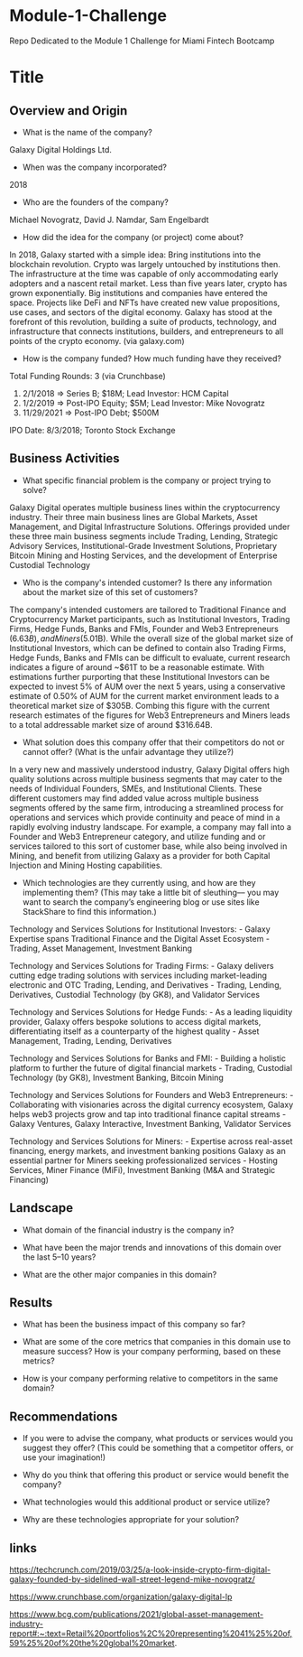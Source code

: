# Module-1-Challenge
Repo Dedicated to the Module 1 Challenge for Miami Fintech Bootcamp

# Title

## Overview and Origin

* What is the name of the company?

Galaxy Digital Holdings Ltd. 

* When was the company incorporated?

2018

* Who are the founders of the company?

Michael Novogratz, David J. Namdar, Sam Engelbardt

* How did the idea for the company (or project) come about?

In 2018, Galaxy started with a simple idea: Bring institutions into the blockchain revolution. Crypto was largely untouched by institutions then. The infrastructure at the time was capable of only accommodating early adopters and a nascent retail market. Less than five years later, crypto has grown exponentially. Big institutions and companies have entered the space. Projects like DeFi and NFTs have created new value propositions, use cases, and sectors of the digital economy. Galaxy has stood at the forefront of this revolution, building a suite of products, technology, and infrastructure that connects institutions, builders, and entrepreneurs to all points of the crypto economy. (via galaxy.com)

* How is the company funded? How much funding have they received?

Total Funding Rounds: 3 (via Crunchbase)
1. 2/1/2018 => Series B; $18M; Lead Investor: HCM Capital
2. 1/2/2019 => Post-IPO Equity; $5M; Lead Investor: Mike Novogratz
3. 11/29/2021 => Post-IPO Debt; $500M

IPO Date: 8/3/2018; Toronto Stock Exchange

## Business Activities

* What specific financial problem is the company or project trying to solve?

Galaxy Digital operates multiple business lines within the cryptocurrency industry. Their three main business lines are Global Markets, Asset Management, and Digital Infrastructure Solutions. Offerings provided under these three main business segments include Trading, Lending, Strategic Advisory Services, Institutional-Grade Investment Solutions, Proprietary Bitcoin Mining and Hosting Services, and the development of Enterprise Custodial Technology   


* Who is the company's intended customer?  Is there any information about the market size of this set of customers?

The company's intended customers are tailored to Traditional Finance and Cryptocurrency Market participants, such as Institutional Investors, Trading Firms, Hedge Funds, Banks and FMIs, Founder and Web3 Entrepreneurs ($6.63B), and Miners ($5.01B). While the overall size of the global market size of Institutional Investors, which can be defined to contain also Trading Firms, Hedge Funds, Banks and FMIs can be difficult to evaluate, current research indicates a figure of around ~$61T to be a reasonable estimate. With estimations further purporting that these Institutional Investors can be expected to invest 5% of AUM over the next 5 years, using a conservative estimate of 0.50% of AUM for the current market environment leads to a theoretical market size of $305B. Combing this figure with the current research estimates of the figures for Web3 Entrepreneurs and Miners leads to a total addressable market size of around $316.64B. 

* What solution does this company offer that their competitors do not or cannot offer? (What is the unfair advantage they utilize?)

In a very new and massively understood industry, Galaxy Digital offers high quality solutions across multiple business segments that may cater to the needs of Individual Founders, SMEs, and Institutional Clients. These different customers may find added value across multiple business segments offered by the same firm, introducing a streamlined process for operations and services which provide continuity and peace of mind in a rapidly evolving industry landscape. For example, a company may fall into a Founder and Web3 Entrepreneur category, and utilize funding and or services tailored to this sort of customer base, while also being involved in Mining, and benefit from utilizing Galaxy as a provider for both Capital Injection and Mining Hosting capabilities.  

* Which technologies are they currently using, and how are they implementing them? (This may take a little bit of sleuthing–– you may want to search the company’s engineering blog or use sites like StackShare to find this information.)

Technology and Services Solutions for Institutional Investors:
    - Galaxy Expertise spans Traditional Finance and the Digital Asset Ecosystem
    - Trading, Asset Management, Investment Banking

Technology and Services Solutions for Trading Firms:
    - Galaxy delivers cutting edge trading solutions with services including market-leading electronic and OTC Trading, Lending, and Derivatives
    - Trading, Lending, Derivatives, Custodial Technology (by GK8), and Validator Services

Technology and Services Solutions for Hedge Funds:
    - As a leading liquidity provider, Galaxy offers bespoke solutions to access digital markets, differentiating itself as a counterparty of the highest quality
    - Asset Management, Trading, Lending, Derivatives

Technology and Services Solutions for Banks and FMI:
    - Building a holistic platform to further the future of digital financial markets
    - Trading, Custodial Technology (by GK8), Investment Banking, Bitcoin Mining

Technology and Services Solutions for Founders and Web3 Entrepreneurs:
    - Collaborating with visionaries across the digital currency ecosystem, Galaxy helps web3 projects grow and tap into traditional finance capital streams
    - Galaxy Ventures, Galaxy Interactive, Investment Banking, Validator Services

Technology and Services Solutions for Miners:
    - Expertise across real-asset financing, energy markets, and investment banking positions Galaxy as an essential partner for Miners seeking professionalized services
    - Hosting Services, Miner Finance (MiFi), Investment Banking (M&A and Strategic Financing)


## Landscape

* What domain of the financial industry is the company in?

* What have been the major trends and innovations of this domain over the last 5–10 years?

* What are the other major companies in this domain?


## Results

* What has been the business impact of this company so far?

* What are some of the core metrics that companies in this domain use to measure success? How is your company performing, based on these metrics?

* How is your company performing relative to competitors in the same domain?


## Recommendations

* If you were to advise the company, what products or services would you suggest they offer? (This could be something that a competitor offers, or use your imagination!)

* Why do you think that offering this product or service would benefit the company?

* What technologies would this additional product or service utilize?

* Why are these technologies appropriate for your solution?

## links

https://techcrunch.com/2019/03/25/a-look-inside-crypto-firm-digital-galaxy-founded-by-sidelined-wall-street-legend-mike-novogratz/

https://www.crunchbase.com/organization/galaxy-digital-lp

https://www.bcg.com/publications/2021/global-asset-management-industry-report#:~:text=Retail%20portfolios%2C%20representing%2041%25%20of,59%25%20of%20the%20global%20market.
